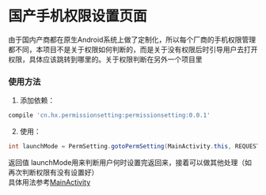 # 国产手机权限设置页面
由于国内产商都在原生Android系统上做了定制化，所以每个厂商的手机权限管理都不同，本项目不是关于权限如何判断的，而是关于没有权限后时引导用户去打开权限，具体应该跳转到哪里的。关于权限判断在另外一个项目里


### 使用方法  
1. 添加依赖：
```groovy
compile 'cn.hx.permissionsetting:permissionsetting:0.0.1'
```

2. 使用：

```java
int launchMode = PermSetting.gotoPermSetting(MainActivity.this, REQUEST_CODE);
```

返回值 launchMode用来判断用户何时设置完返回来，接着可以做其他处理（如再次判断权限有没有设置好）  
具体用法参考[MainActivity](app/src/main/java/cn/hx/permsetting/MainActivity.java)

